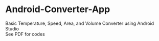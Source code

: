 # Android-Converter-App
Basic Temperature, Speed, Area, and Volume Converter using Android Studio <br />
See PDF for codes <br />

